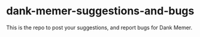 # dank-memer-suggestions-and-bugs
This is the repo to post your suggestions, and report bugs for Dank Memer.

